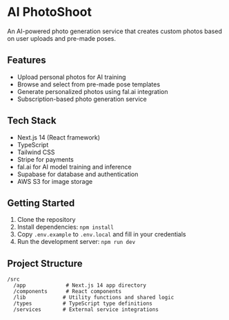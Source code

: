 # AI PhotoShoot

An AI-powered photo generation service that creates custom photos based on user uploads and pre-made poses.

## Features

- Upload personal photos for AI training
- Browse and select from pre-made pose templates
- Generate personalized photos using fal.ai integration
- Subscription-based photo generation service

## Tech Stack

- Next.js 14 (React framework)
- TypeScript
- Tailwind CSS
- Stripe for payments
- fal.ai for AI model training and inference
- Supabase for database and authentication
- AWS S3 for image storage

## Getting Started

1. Clone the repository
2. Install dependencies: `npm install`
3. Copy `.env.example` to `.env.local` and fill in your credentials
4. Run the development server: `npm run dev`

## Project Structure

```
/src
  /app             # Next.js 14 app directory
  /components      # React components
  /lib            # Utility functions and shared logic
  /types          # TypeScript type definitions
  /services       # External service integrations
```
